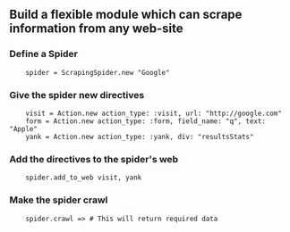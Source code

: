 ## Build a flexible module which can scrape information from any web-site

### Define a Spider

        spider = ScrapingSpider.new "Google"

### Give the spider new directives

        visit = Action.new action_type: :visit, url: "http://google.com"
        form = Action.new action_type: :form, field_name: "q", text: "Apple"
        yank = Action.new action_type: :yank, div: "resultsStats"

### Add the directives to the spider's web

        spider.add_to_web visit, yank

### Make the spider crawl

        spider.crawl => # This will return required data

